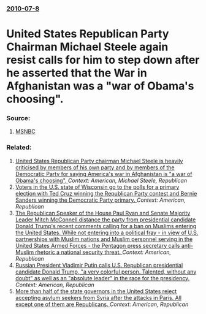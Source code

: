 ### [2010-07-8](/news/2010/07/8/index.md)

# United States Republican Party Chairman Michael Steele again resist calls for him to step down after he asserted that the War in Afghanistan was a "war of Obama's choosing". 




### Source:

1. [MSNBC](http://firstread.msnbc.msn.com/_news/2010/07/08/4638794-steele-i-aint-going-anywhere)

### Related:

1. [United States Republican Party chairman Michael Steele is heavily criticised by members of his own party and by members of the Democratic Party for saying America's war in Afghanistan is "a war of Obama's choosing". ](/news/2010/07/3/united-states-republican-party-chairman-michael-steele-is-heavily-criticised-by-members-of-his-own-party-and-by-members-of-the-democratic-pa.md) _Context: American, Michael Steele, Republican_
2. [Voters in the U.S. state of Wisconsin go to the polls for a primary election with Ted Cruz winning the Republican Party contest and Bernie Sanders winning the Democratic Party primary. ](/news/2016/04/5/voters-in-the-u-s-state-of-wisconsin-go-to-the-polls-for-a-primary-election-with-ted-cruz-winning-the-republican-party-contest-and-bernie-s.md) _Context: American, Republican_
3. [The Republican Speaker of the House Paul Ryan and Senate Majority Leader Mitch McConnell distance the party from presidential candidate Donald Trump's recent comments calling for a ban on Muslims entering the United States. While not entering into a political fray - in view of U.S. partnerships with Muslim nations and Muslim personnel serving in the United States Armed Forces - the Pentagon press secretary calls anti-Muslim rhetoric a national security threat. ](/news/2015/12/9/the-republican-speaker-of-the-house-paul-ryan-and-senate-majority-leader-mitch-mcconnell-distance-the-party-from-presidential-candidate-dona.md) _Context: American, Republican_
4. [Russian President Vladimir Putin calls U.S. Republican presidential candidate Donald Trump, "a very colorful person. Talented, without any doubt" as well as an "absolute leader" in the race for the presidency. ](/news/2015/12/17/russian-president-vladimir-putin-calls-u-s-republican-presidential-candidate-donald-trump-a-very-colorful-person-talented-without-any-d.md) _Context: American, Republican_
5. [More than half of the state governors in the United States reject accepting asylum seekers from Syria after the attacks in Paris. All except one of them are Republicans. ](/news/2015/11/17/more-than-half-of-the-state-governors-in-the-united-states-reject-accepting-asylum-seekers-from-syria-after-the-attacks-in-paris-all-except.md) _Context: American, Republican_
